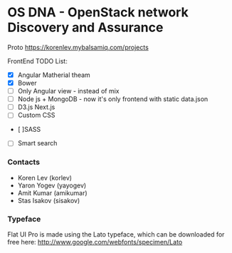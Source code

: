 OS DNA - OpenStack network Discovery and Assurance
==================================================

Proto
https://korenlev.mybalsamiq.com/projects



FrontEnd TODO List:
- [x] Angular Matherial theam
- [x] Bower
- [ ] Only Angular view - instead of mix
- [ ] Node js + MongoDB - now it's only frontend with static data.json
- [ ] D3.js Next.js
- [ ] Custom CSS
- [ ]SASS
- [ ] Smart search


### Contacts
* Koren Lev (korlev)
* Yaron Yogev (yayogev)
* Amit Kumar (amikumar)
* Stas Isakov (sisakov)

### Typeface
Flat UI Pro is made using the Lato typeface, which can be downloaded for free here: http://www.google.com/webfonts/specimen/Lato
